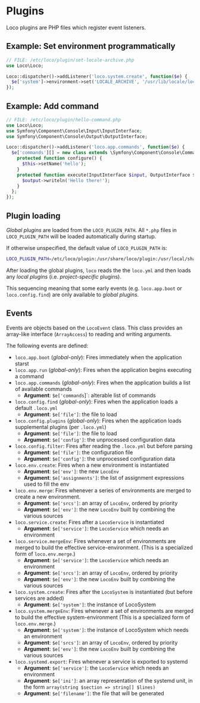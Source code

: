 # Plugins

Loco plugins are PHP files which register event listeners.

## Example: Set environment programmatically

```php
// FILE: /etc/loco/plugin/set-locale-archive.php
use Loco\Loco;

Loco::dispatcher()->addListener('loco.system.create', function($e) {
  $e['system']->environment->set('LOCALE_ARCHIVE', '/usr/lib/locale/locale-archive');
});
```

## Example: Add command

```php
// FILE: /etc/loco/plugin/hello-command.php
use Loco\Loco;
use Symfony\Component\Console\Input\InputInterface;
use Symfony\Component\Console\Output\OutputInterface;

Loco::dispatcher()->addListener('loco.app.commands', function($e) {
  $e['commands'][] = new class extends \Symfony\Component\Console\Command\Command {
    protected function configure() {
      $this->setName('hello');
    }
    protected function execute(InputInterface $input, OutputInterface $output) {
      $output->writeln('Hello there!');
    }
  };
});
```

## Plugin loading

*Global plugins* are loaded from the `LOCO_PLUGIN_PATH`. All `*.php` files
in `LOCO_PLUGIN_PATH` will be loaded automatically during startup.

If otherwise unspecified, the default value of `LOCO_PLUGIN_PATH` is:

```bash
LOCO_PLUGIN_PATH=/etc/loco/plugin:/usr/share/loco/plugin:/usr/local/share/loco/plugin:$HOME/.config/loco/plugin
```

After loading the global plugins, `loco` reads the the `loco.yml` and then loads any *local plugins* (i.e. *project-specific* plugins).

This sequencing meaning that some early events (e.g.  `loco.app.boot` or
`loco.config.find`) are only available to *global plugins*.

## Events

Events are objects based on the `LocoEvent` class.  This class provides an
array-like interface (`ArrayAccess`) to reading and writing arguments.

The following events are defined:

* `loco.app.boot` (*global-only*): Fires immediately when the application starst
* `loco.app.run` (*global-only*): Fires when the application begins executing a command
* `loco.app.commands` (*global-only*): Fires when the application builds a list of available commands
   * __Argument__: `$e['commands`]`: alterable list of commands
* `loco.config.find` (*global-only*): Fires when the application loads a default `.loco.yml`
   * __Argument__: `$e['file']`: the file to load
* `loco.config.plugins` (*global-only*): Fires when the application loads supplemental plugins (per `.loco.yml`)
   * __Argument__: `$e['file']`: the file to load
   * __Argument__: `$e['config']`: the unprocessed configuration data
* `loco.config.filter`: Fires after reading the `.loco.yml` but before parsing
   * __Argument__: `$e['file']`: the configuration file
   * __Argument__: `$e['config']`: the unprocessed configuration data
* `loco.env.create`: Fires when a new environment is instantiated
   * __Argument__: `$e['env']`: the new `LocoEnv`
   * __Argument__: `$e['assignments']`: the list of assignment expressions used to fill the env
* `loco.env.merge`: Fires whenever a series of environments are merged to create a new environment.
   * __Argument__: `$e['srcs']`: an array of `LocoEnv`, ordered by priority
   * __Argument__: `$e['env']`: the new `LocoEnv` built by combining the various sources
* `loco.service.create`: Fires after a `LocoService` is instantiated
   * __Argument__: `$e['service']`: the `LocoService` which needs an environment
* `loco.service.mergeEnv`: Fires whenever a set of environments are merged to build the effective service-environment.
  (This is a specialized form of `loco.env.merge`.)
   * __Argument__: `$e['service']`: the `LocoService` which needs an environment
   * __Argument__: `$e['srcs']`: an array of `LocoEnv`, ordered by priority
   * __Argument__: `$e['env']`: the new `LocoEnv` built by combining the various sources
* `loco.system.create`: Fires after the `LocoSystem` is instantiated (but before services are added)
   * __Argument__: `$e['system']`: the instance of LocoSystem
* `loco.system.mergeEnv`: Fires whenever a set of environments are merged to build the effective system-environment
  (This is a specialized form of `loco.env.merge`.)
   * __Argument__: `$e['system']`: the instance of LocoSystem which needs an environment
   * __Argument__: `$e['srcs']`: an array of `LocoEnv`, ordered by priority
   * __Argument__: `$e['env']`: the new `LocoEnv` built by combining the various sources
* `loco.systemd.export`: Fires whenever a service is exported to systemd
   * __Argument__: `$e['service']`: the `LocoService` which needs an environment
   * __Argument__: `$e['ini']`: an array representation of the systemd unit, in the form `array(string $section => string[] $lines)`
   * __Argument__: `$e['filename']`: the file that will be generated
